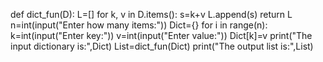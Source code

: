 def dict_fun(D):
    L=[]
    for k, v in D.items():
        s=k+v
        L.append(s)
    return L
n=int(input("Enter how many items:"))
Dict={}
for i in range(n):
        k=int(input("Enter key:"))
        v=int(input("Enter value:"))
        Dict[k]=v
print("The input dictionary is:",Dict)
List=dict_fun(Dict)
print("The output list is:",List)

